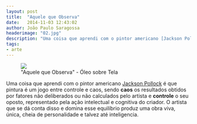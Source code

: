 ```yaml
---
layout: post
title:  "Aquele que Observa"
date:   2014-11-03 12:43:02
author: João Paulo Saragossa
headerimage: "02.jpg"
description: "Uma coisa que aprendi com o pintor americano [Jackson Pollock](http://pt.wikipedia.org/wiki/Jackson_Pollock) é que pintura é um jogo entre controle e caos"
tags:
- arte
---
```

<figure>
  <img src="{{ site.url }}{{ site.baseurl }}/img/posts-header/02.jpg">
  <figcaption>"Aquele que Observa" - Óleo sobre Tela</figcaption>
</figure>


Uma coisa que aprendi com o pintor americano [Jackson Pollock](http://pt.wikipedia.org/wiki/Jackson_Pollock) é que pintura é um jogo entre controle e caos, sendo **caos** os resultados obtidos por fatores não deliberados ou não calculados pelo artista e **controle** o seu oposto, representado pela ação intelectual e cognitiva do criador. O artista que se dá conta disso e domina esse equilíbrio produz uma obra viva, única, cheia de personalidade e talvez até inteligencia.